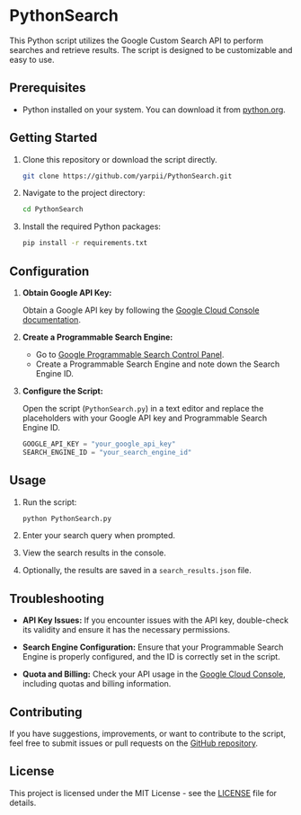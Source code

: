 # PythonSearch

This Python script utilizes the Google Custom Search API to perform searches and retrieve results. The script is designed to be customizable and easy to use.

## Prerequisites

- Python installed on your system. You can download it from [python.org](https://www.python.org/).

## Getting Started

1. Clone this repository or download the script directly.

    ```bash
    git clone https://github.com/yarpii/PythonSearch.git
    ```

2. Navigate to the project directory:

    ```bash
    cd PythonSearch
    ```

3. Install the required Python packages:

    ```bash
    pip install -r requirements.txt
    ```

## Configuration

1. **Obtain Google API Key:**
   
   Obtain a Google API key by following the [Google Cloud Console documentation](https://cloud.google.com/docs/authentication/api-keys).

2. **Create a Programmable Search Engine:**

   - Go to [Google Programmable Search Control Panel](https://programmablesearchengine.google.com/about/).
   - Create a Programmable Search Engine and note down the Search Engine ID.

3. **Configure the Script:**

   Open the script (`PythonSearch.py`) in a text editor and replace the placeholders with your Google API key and Programmable Search Engine ID.

    ```python
    GOOGLE_API_KEY = "your_google_api_key"
    SEARCH_ENGINE_ID = "your_search_engine_id"
    ```

## Usage

1. Run the script:

    ```bash
    python PythonSearch.py
    ```

2. Enter your search query when prompted.

3. View the search results in the console.

4. Optionally, the results are saved in a `search_results.json` file.

## Troubleshooting

- **API Key Issues:**
  If you encounter issues with the API key, double-check its validity and ensure it has the necessary permissions.

- **Search Engine Configuration:**
  Ensure that your Programmable Search Engine is properly configured, and the ID is correctly set in the script.

- **Quota and Billing:**
  Check your API usage in the [Google Cloud Console](https://console.cloud.google.com/), including quotas and billing information.

## Contributing

If you have suggestions, improvements, or want to contribute to the script, feel free to submit issues or pull requests on the [GitHub repository](https://github.com/yourusername/PythonSearch).

## License

This project is licensed under the MIT License - see the [LICENSE](LICENSE) file for details.
